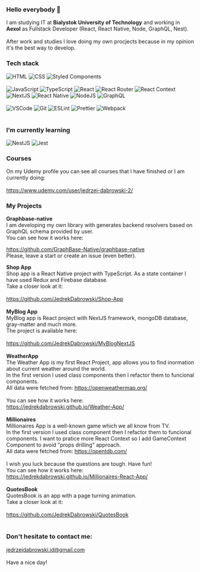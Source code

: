 ### Hello everybody 👋

I am studying IT at <strong>Bialystok University of Technology</strong>
and working in <strong>Aexol</strong> as Fullstack Developer (React, React Native, Node, GraphQL, Nest).
<br/>
<br/>
After work and studies I love doing my own procjects because in my opinion it's the best way to develop.
### Tech stack
<div>
    <img alt="HTML" src="https://img.shields.io/badge/HTML-orange?logo=html5&logoColor=white&style=flat"/>
    <img alt="CSS" src="https://img.shields.io/badge/CSS-blue?logo=css3&style=flat"/>
    <img alt='Styled Components' src="https://img.shields.io/badge/Styled Components-white?logo=styled-components&logoColor=purple&style=flat"/>
    
</div>
<br/>
<div>
    <img alt="JavaScript" src="https://img.shields.io/badge/JavaScript-yellow?logo=javascript&logoColor=white&style=flat"/>
     <img alt="TypeScript" src="https://img.shields.io/badge/TypeScript-blue?logo=typescript&logoColor=white&style=flat"/>
     <img alt="React" src="https://img.shields.io/badge/React-black?logo=react&logoColor=white&style=flat"/>
     <img alt="React Router" src="https://img.shields.io/badge/ReactRouter-black?logo=React-Router&logoColor=white&style=flat"/>
    <img alt="React Context" src="https://img.shields.io/badge/React Context-black?logo=react&logoColor=white&style=flat"/>
    <img alt="NextJS" src="https://img.shields.io/badge/NextJS-black?logo=next-dot-js&logoColor=white&style=flat"/>
    <img alt="React Native" src="https://img.shields.io/badge/ReactNative-black?logo=React&style=flat"/>
    <img alt='NodeJS' src="https://img.shields.io/badge/NodeJS-darkgreen?logo=node.js&logoColor=white&style=flat"/>
    <img alt='GraphQL' src="https://img.shields.io/badge/GraphQL-pink?logo=graphql&logoColor=white&style=flat"/>
    
</div>
<br/>
<div>
   <img alt="VSCode" src="https://img.shields.io/badge/VS Code-blue?logo=Visual-Studio-Code&logoColor=white&style=flat"/>
    <img alt="Git" src="https://img.shields.io/badge/Git-red?logo=git&logoColor=white&style=flat"/>
    <img alt="ESLint" src="https://img.shields.io/badge/ESLint-purple?logo=eslint&logoColor=white&style=flat"/>
    <img alt="Prettier" src="https://img.shields.io/badge/Prettier-24292e?logo=prettier&logoColor=white&style=flat"/>
    <img alt="Webpack" src="https://img.shields.io/badge/Webpack-blue?logo=webpack&logoColor=white&style=flat"/>
</div>
<br/>

### I’m currently learning
<div>
    <img alt='NestJS' src="https://shields.io/badge/Nest-important?logo=nestJS&logoColor=white&style=flat"/>
    <img alt='Jest' src="https://shields.io/badge/Jest-red?logo=jest&logoColor=white&style=flat/"/>
</div>

### Courses
On my Udemy profile you can see all courses that I have finished or I am currently doing:
<br/>
<br/>
https://www.udemy.com/user/jedrzej-dabrowski-2/
<br/>
### My Projects


<strong>Graphbase-native</strong>
<br/>
I am developing my own library with generates backend resolvers based on GraphQL schema provided by user.
<br/>
You can see how it works here:
<br/>

https://github.com/GraphBase-Native/graphbase-native
<br/>
Please, leave a start or create an issue (even better).


<strong>Shop App</strong>
<br/>
Shop app is a React Native project with TypeScript. As a state container I have used Redux and Firebase database.
<br/>
Take a closer look at it:
<br/>
<br/>
https://github.com/JedrekDabrowski/Shop-App
<br/>
<br/>
<strong>MyBlog App</strong>
<br/>
MyBlog app is React project with NextJS framework, mongoDB database, gray-matter and much more.
<br/>
The project is available here:
<br/>
<br/>
https://github.com/JedrekDabrowski/MyBlogNextJS
<br/>
<br/>
<strong>WeatherApp</strong>
<br/>
The Weather App is my first React Project, app allows you to find inormation about current weather around the world.
<br/>
In the first version I used class components then I refactor them to funcional components.
<br/>
All data were fetched from: https://openweathermap.org/
<br/>
<br/>
You can see how it works here:
<br/>
https://jedrekdabrowski.github.io/Weather-App/
<br/>
<br/>
<strong>Millionaires</strong>
<br/>
Millionaires App is a well-known game which we all know from TV.
<br/>
In the first version I used class component then I refactor them to funcional components. I want to pratice more React Context so I add GameContext Component to avoid "props drilling" approach. 
<br/>
All data were fetched from: https://opentdb.com/
<br/>
<br/>
I wish you luck because the questions are tough. Have fun!
<br/>
You can see how it works here:
<br/>
https://jedrekdabrowski.github.io/Millionaires-React-App/
<br/>
<br/>
<strong>QuotesBook</strong>
<br/>
QuotesBook is an app with a page turning animation. 
<br/>
Take a closer look at it:
<br/>
<br/>
https://github.com/JedrekDabrowski/QuotesBook
<br/>
<br/>
### Don't hesitate to contact me:
jedrzejdabrowski.jd@gmail.com
<br/>
<br/>
Have a nice day!
